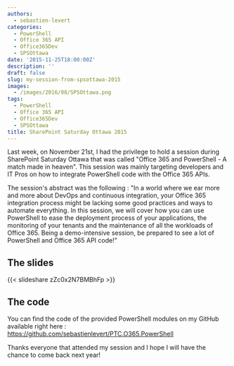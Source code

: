 ```yaml
---
authors:
  - sebastien-levert
categories:
  - PowerShell
  - Office 365 API
  - Office365Dev
  - SPSOttawa
date: '2015-11-25T18:00:00Z'
description: ''
draft: false
slug: my-session-from-spsottawa-2015
images:
  - /images/2016/08/SPSOttawa.png
tags:
  - PowerShell
  - Office 365 API
  - Office365Dev
  - SPSOttawa
title: SharePoint Saturday Ottawa 2015
---
```


Last week, on November 21st, I had the privilege to hold a session during SharePoint Saturday Ottawa that was called
"Office 365 and PowerShell - A match made in heaven". This session was mainly targeting developers and IT Pros on how to
integrate PowerShell code with the Office 365 APIs.

The session's abstract was the following : "In a world where we ear more and more about DevOps and continuous
integration, your Office 365 integration process might be lacking some good practices and ways to automate everything.
In this session, we will cover how you can use PowerShell to ease the deployment process of your applications, the
monitoring of your tenants and the maintenance of all the workloads of Office 365. Being a demo-intensive session, be
prepared to see a lot of PowerShell and Office 365 API code!"

## The slides

{{< slideshare zZc0x2N7BMBhFp >}}

## The code

You can find the code of the provided PowerShell modules on my GitHub available right here :
https://github.com/sebastienlevert/PTC.O365.PowerShell

Thanks everyone that attended my session and I hope I will have the chance to come back next year!
